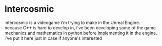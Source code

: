 # Intercosmic
intercosmic is a videogame i'm trying to make in the Unreal Engine. because C++ is hard to develop in, i've been developing some of the game mechanics and mathematics in python before implementing it in the engine. i've put it here just in case if anyone's interested
